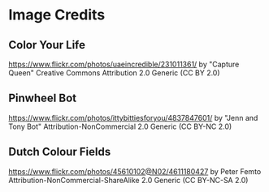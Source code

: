 # Image Credits

## Color Your Life
https://www.flickr.com/photos/uaeincredible/231011361/
by "Capture Queen"
Creative Commons Attribution 2.0 Generic (CC BY 2.0)

## Pinwheel Bot
https://www.flickr.com/photos/ittybittiesforyou/4837847601/
by "Jenn and Tony Bot"
Attribution-NonCommercial 2.0 Generic (CC BY-NC 2.0)

## Dutch Colour Fields
https://www.flickr.com/photos/45610102@N02/4611180427
by Peter Femto
Attribution-NonCommercial-ShareAlike 2.0 Generic (CC BY-NC-SA 2.0)
